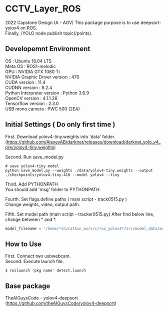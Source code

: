 # CCTV_Layer_ROS
2022 Capstone Design (A - AGV)
This package purpose is to use deepsort-yolov4 on ROS.   
Finally, /YOLO node publish topic(/points).

## Developemnt Environment

OS : Ubuntu 18.04 LTS  
Meta OS : ROS1-melodic  
GPU : NVIDIA GTX 1080 Ti  
NVIDIA Graphic Driver version : 470  
CUDA version : 11.4  
CUDNN version : 8.2.4  
Python Interpreter version : Python 3.6.9  
OpenCV version : 4.1.1.26  
Tensorflow version : 2.3.0  
USB mono camera : PWC 500 (2EA)  

## Initial Settings ( Do only first time )
First. Download yolov4-tiny.weights into 'data' folder.  
(https://github.com/AlexeyAB/darknet/releases/download/darknet_yolo_v4_pre/yolov4-tiny.weights)  

Second. Run save_model.py
```
# save yolov4-tiny model
python save_model.py --weights ./data/yolov4-tiny.weights --output ./checkpoints/yolov4-tiny-416 --model yolov4 --tiny
```

Third. Add PYTHONPATH  
You should add 'msg' folder to PYTHONPATH.  

Fourth. Set flags.define paths ( main script - track0515.py )  
Change weights, video, output path.  

Fifth. Set model path (main script - tracker0515.py) 
After find below line, change between * and *.
```python
model_filename = '/home/*sh/catkin_ws/src/ros_yolov4*/src/model_data/mars-small128.pb'
```

## How to Use  
First. Connect two usbwebcam.  
Second. Execute launch file.  
```
$ roslaunch 'pkg name' detect.launch
```




## Base package
TheAIGuysCode - yolov4-deepsort (https://github.com/theAIGuysCode/yolov4-deepsort)
